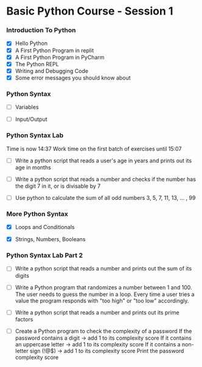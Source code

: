 # Basic Python Course - Session 1

### Introduction To Python

- [x] Hello Python
- [x] A First Python Program in replit
- [x] A First Python Program in PyCharm
- [x] The Python REPL
- [x] Writing and Debugging Code
- [x] Some error messages you should know about

### Python Syntax

- [ ] Variables
- [ ] Input/Output


### Python Syntax Lab
Time is now 14:37
Work time on the first batch of exercises until 15:07

- [ ] Write a python script that reads a user's age in years and prints out its age in months

- [ ] Write a python script that reads a number and checks if the number has the digit 7 in it, 
      or is divisable by 7

- [ ] Use python to calculate the sum of all odd numbers 3, 5, 7, 11, 13, ... , 99



### More Python Syntax
- [x] Loops and Conditionals
- [x] Strings, Numbers, Booleans



### Python Syntax Lab Part 2

- [ ] Write a python script that reads a number and prints out the sum of its digits

- [ ] Write a Python program that randomizes a number between 1 and 100. 
      The user needs to guess the number in a loop. Every time a user tries a value the program responds with "too high" or "too low" accordingly.

- [ ] Write a python script that reads a number and prints out its prime factors












- [ ] Create a Python program to check the complexity of a password
      If the password contains a digit -> add 1 to its complexity score
      If it contains an uppercase letter -> add 1 to its complexity score
      If it contains a non-letter sign (!@$) -> add 1 to its complexity score
      Print the password complexity score

